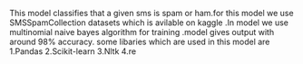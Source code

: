 This model classifies that a given sms is spam or ham.for this model we use SMSSpamCollection datasets which is avilable on kaggle .In model we use multinomial naive bayes algorithm for training .model gives output with around 98% accuracy.
some libaries which are used in this model are
1.Pandas
2.Scikit-learn
3.Nltk
4.re